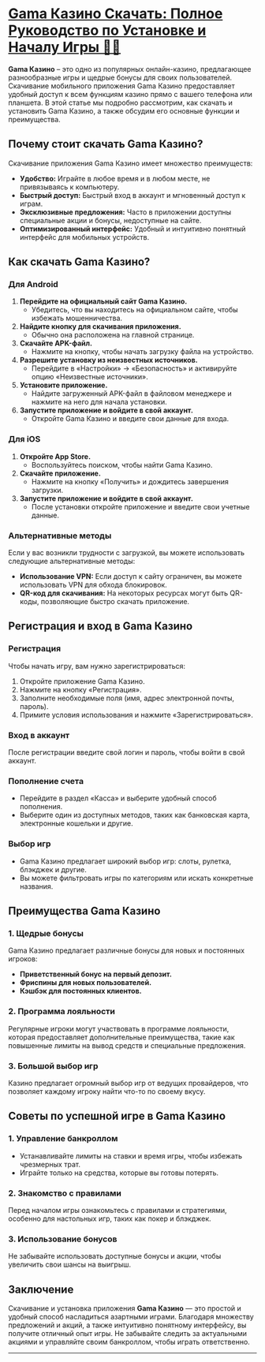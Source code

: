 # [Gama Казино Скачать: Полное Руководство по Установке и Началу Игры 🎰📲](https://brandplay.link/RD52jZbL)

**Gama Казино** – это одно из популярных онлайн-казино, предлагающее разнообразные игры и щедрые бонусы для своих пользователей. Скачивание мобильного приложения Gama Казино предоставляет удобный доступ к всем функциям казино прямо с вашего телефона или планшета. В этой статье мы подробно рассмотрим, как скачать и установить Gama Казино, а также обсудим его основные функции и преимущества.

## Почему стоит скачать Gama Казино?

Скачивание приложения Gama Казино имеет множество преимуществ:

* **Удобство:** Играйте в любое время и в любом месте, не привязываясь к компьютеру.
* **Быстрый доступ:** Быстрый вход в аккаунт и мгновенный доступ к играм.
* **Эксклюзивные предложения:** Часто в приложении доступны специальные акции и бонусы, недоступные на сайте.
* **Оптимизированный интерфейс:** Удобный и интуитивно понятный интерфейс для мобильных устройств.

## Как скачать Gama Казино?

### Для Android

1. **Перейдите на официальный сайт Gama Казино.**
   * Убедитесь, что вы находитесь на официальном сайте, чтобы избежать мошенничества.
2. **Найдите кнопку для скачивания приложения.**
   * Обычно она расположена на главной странице.
3. **Скачайте APK-файл.**
   * Нажмите на кнопку, чтобы начать загрузку файла на устройство.
4. **Разрешите установку из неизвестных источников.**
   * Перейдите в «Настройки» → «Безопасность» и активируйте опцию «Неизвестные источники».
5. **Установите приложение.**
   * Найдите загруженный APK-файл в файловом менеджере и нажмите на него для начала установки.
6. **Запустите приложение и войдите в свой аккаунт.**
   * Откройте Gama Казино и введите свои данные для входа.

### Для iOS

1. **Откройте App Store.**
   * Воспользуйтесь поиском, чтобы найти Gama Казино.
2. **Скачайте приложение.**
   * Нажмите на кнопку «Получить» и дождитесь завершения загрузки.
3. **Запустите приложение и войдите в свой аккаунт.**
   * После установки откройте приложение и введите свои учетные данные.

### Альтернативные методы

Если у вас возникли трудности с загрузкой, вы можете использовать следующие альтернативные методы:

* **Использование VPN:** Если доступ к сайту ограничен, вы можете использовать VPN для обхода блокировок.
* **QR-код для скачивания:** На некоторых ресурсах могут быть QR-коды, позволяющие быстро скачать приложение.

## Регистрация и вход в Gama Казино

### Регистрация

Чтобы начать игру, вам нужно зарегистрироваться:

1. Откройте приложение Gama Казино.
2. Нажмите на кнопку «Регистрация».
3. Заполните необходимые поля (имя, адрес электронной почты, пароль).
4. Примите условия использования и нажмите «Зарегистрироваться».

### Вход в аккаунт

После регистрации введите свой логин и пароль, чтобы войти в свой аккаунт.

### Пополнение счета

* Перейдите в раздел «Касса» и выберите удобный способ пополнения.
* Выберите один из доступных методов, таких как банковская карта, электронные кошельки и другие.

### Выбор игр

* Gama Казино предлагает широкий выбор игр: слоты, рулетка, блэкджек и другие.
* Вы можете фильтровать игры по категориям или искать конкретные названия.

## Преимущества Gama Казино

### 1. Щедрые бонусы

Gama Казино предлагает различные бонусы для новых и постоянных игроков:

* **Приветственный бонус на первый депозит.**
* **Фриспины для новых пользователей.**
* **Кэшбэк для постоянных клиентов.**

### 2. Программа лояльности

Регулярные игроки могут участвовать в программе лояльности, которая предоставляет дополнительные преимущества, такие как повышенные лимиты на вывод средств и специальные предложения.

### 3. Большой выбор игр

Казино предлагает огромный выбор игр от ведущих провайдеров, что позволяет каждому игроку найти что-то по своему вкусу.

## Советы по успешной игре в Gama Казино

### 1. Управление банкроллом

* Устанавливайте лимиты на ставки и время игры, чтобы избежать чрезмерных трат.
* Играйте только на средства, которые вы готовы потерять.

### 2. Знакомство с правилами

Перед началом игры ознакомьтесь с правилами и стратегиями, особенно для настольных игр, таких как покер и блэкджек.

### 3. Использование бонусов

Не забывайте использовать доступные бонусы и акции, чтобы увеличить свои шансы на выигрыш.

## Заключение

Скачивание и установка приложения **Gama Казино** — это простой и удобный способ насладиться азартными играми. Благодаря множеству предложений и акций, а также интуитивно понятному интерфейсу, вы получите отличный опыт игры. Не забывайте следить за актуальными акциями и управляйте своим банкроллом, чтобы играть ответственно.

***

###
